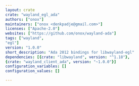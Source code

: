 ```yaml
---
layout: crate
crate: "wayland_egl_ada"
authors: ["onox"]
maintainers: ["onox <denkpadje@gmail.com>"]
licenses: ["Apache-2.0"]
websites: ["https://github.com/onox/wayland-ada"]
tags: ["wayland",
"egl"]
version: "1.0.0"
short_description: "Ada 2012 bindings for libwayland-egl"
dependencies: [{crate: "libwayland", version: "^1.18"},
{crate: "wayland_client_ada", version: "~1.0.0"}]
configuration_variables: []
configuration_values: []

---
```



